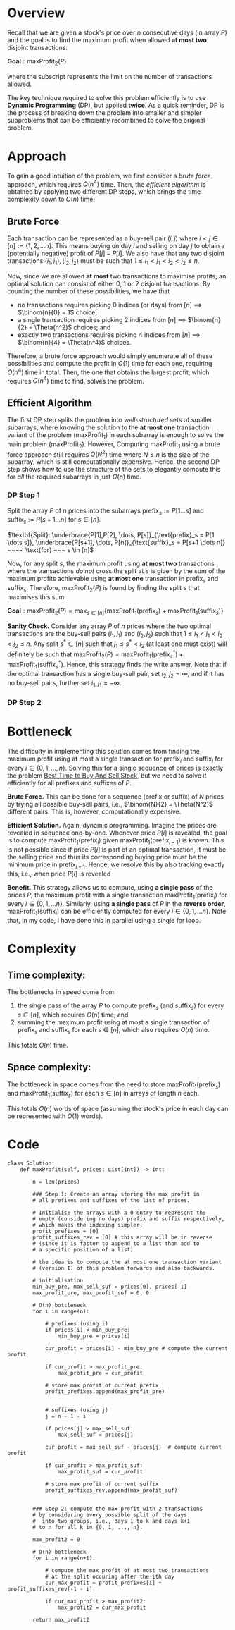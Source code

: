 # Overview

Recall that we are given a stock's price over $n$ consecutive days (in array $P$) and the goal is to find the maximum profit when allowed **at most two** disjoint transactions. 

$\textbf{Goal}: \text{maxProfit}_2(P)$

where the subscript represents the limit on the number of transactions allowed.

The key technique required to solve this problem efficiently is to use **Dynamic Programming** (DP), but applied **twice**. As a quick reminder, DP is the process of breaking down the problem into smaller and simpler subproblems that can be efficiently recombined to solve the original problem.

# Approach

To gain a good intuition of the problem, we first consider a *brute force* approach, which requires $O(n^4)$ time. Then, the *efficient algorithm* is obtained by applying two different DP steps, which brings the time complexity down to $O(n)$ time!

## Brute Force

Each transaction can be represented as a buy-sell pair $(i,j)$ where $i < j \in [n] := \{1, 2, \dots n\}$. 
This means  buying on day $i$ and selling on day $j$ to obtain a (potentially negative) profit of $P[j] - P[i]$.
We also have that any two disjoint transactions $(i_1, j_1), (i_2, j_2)$ must be such that $1 \leq i_1 < j_1 < i_2 < j_2 \leq n$.

Now, since we are allowed **at most** two transactions to maximise profits, an optimal solution can consist of either 0, 1 or 2 disjoint transactions. By counting the number of these possibilities, we have that
- no transactions requires picking 0 indices (or days) from $[n]$ $\implies$ $\binom{n}{0} = 1$ choice;
- a single transaction requires picking 2 indices from $[n]$ $\implies$ $\binom{n}{2} = \Theta(n^2)$ choices; and
- exactly two transactions requires picking 4 indices from $[n]$ $\implies$ $\binom{n}{4} = \Theta(n^4)$ choices.

Therefore, a brute force approach would simply enumerate all of these possibilities and compute the profit in $O(1)$ time for each one, requiring $O(n^4)$ time in total. Then, the one that obtains the largest profit, which requires $O(n^4)$ time to find, solves the problem.

## Efficient Algorithm

The first DP step splits the problem into *well-structured* sets of smaller subarrays, where knowing the solution to the **at most one** transaction variant of the problem ($\text{maxProfit}_1$) in each subarray is enough to solve the main problem ($\text{maxProfit}_2$). However, Computing $\text{maxProfit}_1$ using a brute force approach still requires $O(N^2)$ time where $N \leq n$ is the size of the subarray, which is still computationally expensive. Hence, the second DP step shows how to use the structure of the sets to elegantly compute this for *all* the required subarrays in just $O(n)$ time.

### DP Step 1

Split the array $P$ of $n$ prices into the subarrays $\text{prefix}_s := P[1 \dots s]$ and $\text{suffix}_s := P[s+1 \dots n]$ for $s \in [n]$.

$\textbf{Split}: \underbrace{P[1],P[2], \dots, P[s]}_{\text{prefix}_s = P[1 \dots s]}, \underbrace{P[s+1], \dots, P[n]}_{\text{suffix}_s = P[s+1 \dots n]} ~~~~ \text{for} ~~~ s \in [n]$

Now, for any split $s$, the maximum profit using **at most two** transactions where the transactions *do not* cross the split at $s$ is given by the sum of the maximum profits achievable using **at most one** transaction in $\text{prefix}_s$ and $\text{suffix}_s$. Therefore, $\text{maxProfit}_2(P)$ is found by finding the split $s$ that maximises this sum.

$\textbf{Goal}: \text{maxProfit}_2(P) = \max_{s \in [n]} \{ \text{maxProfit}_1(\text{prefix}_s) + \text{maxProfit}_1(\text{suffix}_s)\}$

**Sanity Check.** Consider any array $P$ of $n$ prices where the two optimal transactions are the buy-sell pairs $(i_1,j_1)$ and $(i_2, j_2)$ such that $1 \leq i_1 < j_1 < i_2 < j_2 \leq n$. Any split $s^* \in [n]$ such that $j_1 \leq s^* < i_2$ (at least one must exist) will definitely be such that $\text{maxProfit}_2(P) = \text{maxProfit}_1(\text{prefix}_s^*) + \text{maxProfit}_1(\text{suffix}_s^*)$. Hence, this strategy finds the write answer. Note that if the optimal transaction has a single buy-sell pair, set $i_2, j_2 = \infty$, and if it has no buy-sell pairs, further set $i_1, j_1 = - \infty$.

### DP Step 2


# Bottleneck
<!-- Describe your approach to solving the problem. -->
The difficulty in implementing this solution comes from finding the maximum profit using at most a single transaction for $\text{prefix}_i$ and $\text{suffix}_i$ for every $i \in \{0,1, \dots, n\}$. Solving this for a single sequence of prices is exactly the problem  [Best Time to Buy And Sell Stock](https://leetcode.com/problems/best-time-to-buy-and-sell-stock/), but we need to solve it efficiently for all prefixes and suffixes of $P$.

**Brute Force.** This can be done for a sequence (prefix or suffix) of $N$ prices by trying all possible buy-sell pairs, i.e., $\binom{N}{2} = \Theta(N^2)$ different pairs. This is, however, computationally expensive.

**Efficient Solution.** Again, dynamic programming. Imagine the prices are revealed in sequence one-by-one. Whenever price $P[i]$ is revealed, the goal is to compute $\text{maxProfit}_1(\text{prefix}_i)$ given $\text{maxProfit}_1(\text{prefix}_{i-1})$ is known. This is not possible since if price $P[i]$ is part of an optimal transaction, it must be the selling price and thus its corresponding buying price must be the minimum price in $\text{prefix}_{i-1}$. Hence, we resolve this by also tracking exactly this, i.e., when price $P[i]$ is revealed 

**Benefit.** This strategy allows us to compute, using **a single pass** of the prices $P$, the maximum profit with a single transaction $\text{maxProfit}_1(\text{prefix}_i)$ for every $i \in \{0,1, \dots n\}$. Similarly, using **a single pass** of $P$ in the **reverse order**, $\text{maxProfit}_1(\text{suffix}_i)$ can be efficiently computed for every $i \in \{0,1, \dots n\}$. Note that, in my code, I have done this in parallel using a single for loop.





# Complexity
## Time complexity:
<!-- Add your time complexity here, e.g. $$O(n)$$ -->
The bottlenecks in speed come from 
1. the single pass of the array $P$ to compute $\text{prefix}_s$ (and $\text{suffix}_s$) for every $s \in [n]$, which requires $O(n)$ time; and 
2. summing the maximum profit using at most a single transaction of $\text{prefix}_s$ and $\text{suffix}_s$ for each $s \in [n]$, which also requires $O(n)$ time.

This totals $O(n)$ time.

## Space complexity:
<!-- Add your space complexity here, e.g. $$O(n)$$ -->
The bottleneck in space comes from the need to store $\text{maxProfit}_1(\text{prefix}_s)$ and $\text{maxProfit}_1(\text{suffix}_s)$ for each $s \in [n]$ in arrays of length $n$ each.

This totals $O(n)$ words of space (assuming the stock's price in each day can be represented with $O(1)$ words).

# Code
```python3 []
class Solution:
    def maxProfit(self, prices: List[int]) -> int:

        n = len(prices)

        ### Step 1: Create an array storing the max profit in 
        # all prefixes and suffixes of the list of prices.

        # Initialise the arrays with a 0 entry to represent the 
        # empty (considering no days) prefix and suffix respectively,
        # which makes the indexing simpler.
        profit_prefixes = [0]
        profit_suffixes_rev = [0] # this array will be in reverse 
        # (since it is faster to append to a list than add to 
        # a specific position of a list)

        # the idea is to compute the at most one transaction variant
        # (version I) of this problem forwards and also backwards.

        # initialisation
        min_buy_pre, max_sell_suf = prices[0], prices[-1]
        max_profit_pre, max_profit_suf = 0, 0

        # O(n) bottleneck
        for i in range(n):

            # prefixes (using i)
            if prices[i] < min_buy_pre:
                min_buy_pre = prices[i]

            cur_profit = prices[i] - min_buy_pre # compute the current profit

            if cur_profit > max_profit_pre:
                max_profit_pre = cur_profit

            # store max profit of current prefix
            profit_prefixes.append(max_profit_pre)

            
            # suffixes (using j)
            j = n - 1 - i

            if prices[j] > max_sell_suf:
                max_sell_suf = prices[j]

            cur_profit = max_sell_suf - prices[j]  # compute current profit

            if cur_profit > max_profit_suf:
                max_profit_suf = cur_profit

            # store max profit of current suffix
            profit_suffixes_rev.append(max_profit_suf)


        ### Step 2: compute the max profit with 2 transactions 
        # by considering every possible split of the days
        #  into two groups, i.e., days 1 to k and days k+1 
        # to n for all k in {0, 1, ..., n}.

        max_profit2 = 0

        # O(n) bottleneck
        for i in range(n+1):
            
            # compute the max profit of at most two transactions 
            # at the split occuring after the ith day
            cur_max_profit = profit_prefixes[i] + profit_suffixes_rev[-1 - i]

            if cur_max_profit > max_profit2:
                max_profit2 = cur_max_profit
       
        return max_profit2
```